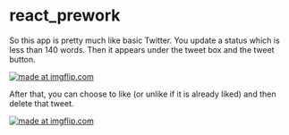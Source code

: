 # react_prework
So this app is pretty much like basic Twitter. You update a status which is less than 140 words. Then it appears under the tweet box and the tweet button.

<a href="https://imgflip.com/gif/1ztyco"><img src="https://i.imgflip.com/1ztyco.gif" title="made at imgflip.com"/></a>

After that, you can choose to like (or unlike if it is already liked) and then delete that tweet.

<a href="https://imgflip.com/gif/1ztyzg"><img src="https://i.imgflip.com/1ztyzg.gif" title="made at imgflip.com"/></a>
